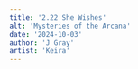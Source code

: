 ```yaml
---
title: '2.22 She Wishes'
alt: 'Mysteries of the Arcana'
date: '2024-10-03'
author: 'J Gray'
artist: 'Keira'
---
```

